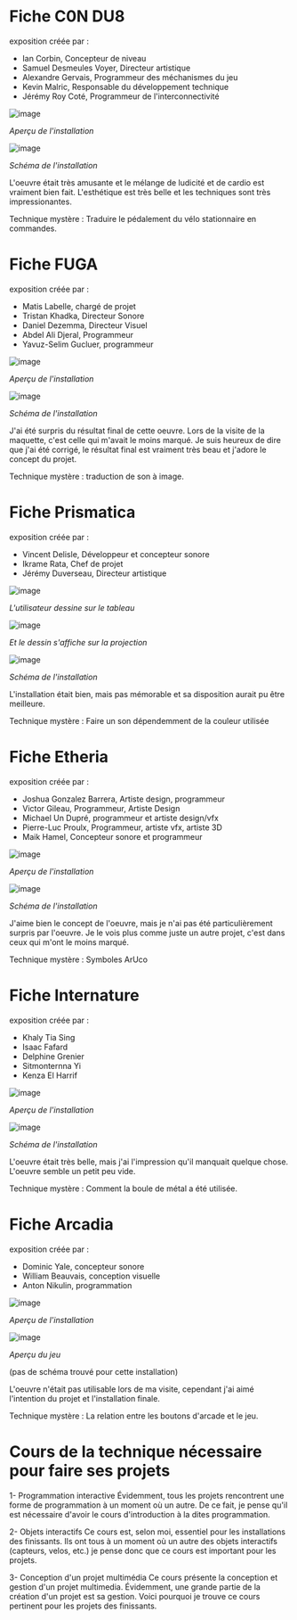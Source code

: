 [Du second meilleur à celui que j'ai le moins apprécié, excepté Arcadia qui est dernier puisque je n'ai pas pu l'expérimenter.]: #
# Fiche C0N DU8
exposition créée par : 
- Ian Corbin, Concepteur de niveau
- Samuel Desmeules Voyer, Directeur artistique
- Alexandre Gervais, Programmeur des méchanismes du jeu
- Kevin Malric, Responsable du développement technique
- Jérémy Roy Coté, Programmeur de l'interconnectivité

![image](./medias/images/resonance_condu8_devant.jpg)

*Aperçu de l'installation*

![image](./medias/images/resonance_condu8_schema.webp)

*Schéma de l'installation*

L'oeuvre était très amusante et le mélange de ludicité et de cardio est vraiment bien fait. L'esthétique est très belle et les techniques sont très impressionantes.

Technique mystère : Traduire le pédalement du vélo stationnaire en commandes.

# Fiche FUGA
exposition créée par : 
- Matis Labelle, chargé de projet
- Tristan Khadka, Directeur Sonore
- Daniel Dezemma, Directeur Visuel
- Abdel Ali Djeral, Programmeur
- Yavuz-Selim Gucluer, programmeur

![image](./medias/images/resonance_fuga_devant.jpg)

*Aperçu de l'installation*

![image](./medias/images/resonance_fuga_schema.png)

*Schéma de l'installation*

J'ai été surpris du résultat final de cette oeuvre. Lors de la visite de la maquette, c'est celle qui m'avait le moins marqué. Je suis heureux de dire que j'ai été corrigé, le résultat final est vraiment très beau et j'adore le concept du projet.

Technique mystère : traduction de son à image.

# Fiche Prismatica
exposition créée par : 
- Vincent Delisle, Développeur et concepteur sonore
- Ikrame Rata, Chef de projet
- Jérémy Duverseau, Directeur artistique

![image](./medias/images/resonance_prismatica_tableau.jpg)

*L'utilisateur dessine sur le tableau*

![image](./medias/images/resonance_prismatica_projection.jpg)

*Et le dessin s'affiche sur la projection*

![image](./medias/images/resonance_prismatica_schema.jpg)

*Schéma de l'installation*

L'installation était bien, mais pas mémorable et sa disposition aurait pu être meilleure.

Technique mystère : Faire un son dépendemment de la couleur utilisée

# Fiche Etheria
exposition créée par : 
- Joshua Gonzalez Barrera, Artiste design, programmeur
- Victor Gileau, Programmeur, Artiste Design
- Michael Un Dupré, programmeur et artiste design/vfx
- Pierre-Luc Proulx, Programmeur, artiste vfx, artiste 3D
- Maik Hamel, Concepteur sonore et programmeur

![image](./medias/images/resonance_etheria_devant.jpg)

*Aperçu de l'installation*

![image](./medias/images/resonance_etheria_schema.jpg)

*Schéma de l'installation*

J'aime bien le concept de l'oeuvre, mais je n'ai pas été particulièrement surpris par l'oeuvre. Je le vois plus comme juste un autre projet, c'est dans ceux qui m'ont le moins marqué.

Technique mystère : Symboles ArUco

# Fiche Internature
exposition créée par : 
- Khaly Tia Sing
- Isaac Fafard
- Delphine Grenier
- Sitmonternna Yi
- Kenza El Harrif

![image](./medias/images/resonance_internature_devant.jpg)

*Aperçu de l'installation*

![image](./medias/images/resonance_internature_schema.jpg)

*Schéma de l'installation*

L'oeuvre était très belle, mais j'ai l'impression qu'il manquait quelque chose. L'oeuvre semble un petit peu vide.

Technique mystère : Comment la boule de métal a été utilisée.

# Fiche Arcadia
exposition créée par : 
- Dominic Yale, concepteur sonore
- William Beauvais, conception visuelle
- Anton Nikulin, programmation

![image](./medias/images/resonance_arcadia_devant.jpg)

*Aperçu de l'installation*

![image](./medias/images/resonance_arcadia_jeu.jpg)

*Aperçu du jeu*

(pas de schéma trouvé pour cette installation)

L'oeuvre n'était pas utilisable lors de ma visite, cependant j'ai aimé l'intention du projet et l'installation finale.

Technique mystère : La relation entre les boutons d'arcade et le jeu.

# Cours de la technique nécessaire pour faire ses projets
1- Programmation interactive
Évidemment, tous les projets rencontrent une forme de programmation à un moment où un autre. De ce fait, je pense qu'il est nécessaire d'avoir le cours d'introduction à la dites programmation.

2- Objets interactifs
Ce cours est, selon moi, essentiel pour les installations des finissants. Ils ont tous à un moment où un autre des objets interactifs (capteurs, velos, etc.) je pense donc que ce cours est important pour les projets.

3- Conception d'un projet multimédia
Ce cours présente la conception et gestion d'un projet multimedia. Évidemment, une grande partie de la création d'un projet est sa gestion. Voici pourquoi je trouve ce cours pertinent pour les projets des finissants.
